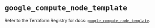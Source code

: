 # `google_compute_node_template`

Refer to the Terraform Registry for docs: [`google_compute_node_template`](https://registry.terraform.io/providers/hashicorp/google/6.18.0/docs/resources/compute_node_template).

